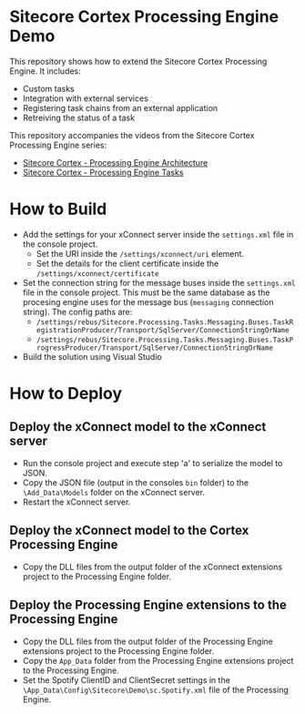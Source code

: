 # Sitecore Cortex Processing Engine Demo #

This repository shows how to extend the Sitecore Cortex Processing Engine. It includes:

* Custom tasks
* Integration with external services
* Registering task chains from an external application
* Retreiving the status of a task

This repository accompanies the videos from the Sitecore Cortex Processing Engine series:

* [Sitecore Cortex - Processing Engine Architecture](https://www.youtube.com/watch?v=gNUu0QuW09g)
* [Sitecore Cortex - Processing Engine Tasks](https://www.youtube.com/watch?v=DbDSwirB4Oc)

# How to Build #

* Add the settings for your xConnect server inside the `settings.xml` file in the console project.
  * Set the URI inside the `/settings/xconnect/uri` element.
  * Set the details for the client certificate inside the `/settings/xconnect/certificate`
* Set the connection string for the message buses inside the `settings.xml` file in the console project. This must be the same database as the procesing engine uses for the message bus (`messaging` connection string). The config paths are:
  * `/settings/rebus/Sitecore.Processing.Tasks.Messaging.Buses.TaskRegistrationProducer/Transport/SqlServer/ConnectionStringOrName`
  * `/settings/rebus/Sitecore.Processing.Tasks.Messaging.Buses.TaskProgressProducer/Transport/SqlServer/ConnectionStringOrName`
* Build the solution using Visual Studio

# How to Deploy #

## Deploy the xConnect model to the xConnect server ##
* Run the console project and execute step 'a' to serialize the model to JSON.
* Copy the JSON file (output in the consoles `bin` folder) to the `\Add_Data\Models` folder on the xConnect server.
* Restart the xConnect server.

## Deploy the xConnect model to the Cortex Processing Engine ##
* Copy the DLL files from the output folder of the xConnect extensions project to the Processing Engine folder.

## Deploy the Processing Engine extensions to the Processing Engine ##
* Copy the DLL files from the output folder of the Processing Engine extensions project to the Processing Engine folder.
* Copy the `App_Data` folder from the Processing Engine extensions project to the Processing Engine.
* Set the Spotify ClientID and ClientSecret settings in the `\App_Data\Config\Sitecore\Demo\sc.Spotify.xml` file of the Processing Engine.
